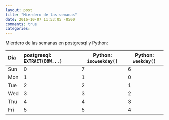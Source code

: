 ```yaml
---
layout: post
title: "Mierdero de las semanas"
date: 2016-10-07 11:53:05 -0500
comments: true
categories: 
---
```




Mierdero de las semanas en postgresql y Python:

Día  | postgresql: `EXTRACT(DOW...)` | Python: `isoweekday()` | Python: `weekday()`
:------------|:-------|-------------|-------------
Sun | 0 | 7 | 6 
Mon | 1 | 1 | 0 
Tue | 2 | 2 | 1
Wed | 3 | 3 | 2
Thu | 4 | 4 | 3
Fri | 5 | 5 | 4
